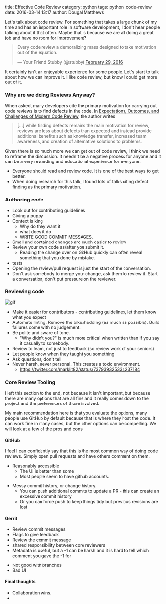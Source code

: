title: Effective Code Review
category: python
tags: python, code-review
date: 2016-03-14 13:17
author: Dougal Matthews

Let's talk about code review. For something that takes a large chunk of my time and has an important role in software development, I don't hear people talking about it that often. Maybe that is because we are all doing a great job and have no room for improvement?

<blockquote class="twitter-tweet" data-dnt="true" data-lang="en" data-conversation="none" data-align="center">
    <p lang="en" dir="ltr">
        Every code review a demoralizing mass designed to take motivation out of the equation.
    </p>
    &mdash; Your Friend Stubby (@stubby)
    <a href="https://twitter.com/stubby/status/704449073529618434">
        February 29, 2016
    </a>
</blockquote>
<script async src="//platform.twitter.com/widgets.js" charset="utf-8"></script>

It certainly isn't an enjoyable experience for some people. Let's start to talk about how we can improve it. I like code review, but know I could get more out of it.


### Why are we doing Reviews Anyway?

When asked, many developers cite the primary motivation for carrying out code reviews is to find defects in the code. In [Expectations, Outcomes, and Challenges of Modern Code Review][eoacomcr], the author writes

> [...] while finding defects remains the main motivation for review, reviews are less about defects than expected and instead provide additional benefits such as knowledge transfer, increased team awareness, and creation of alternative solutions to problems.

Given there is so much more we can get out of code review, I think we need to
reframe the discussion. It needn't be a negative process for anyone and it can be a very rewarding and educational experience for everyone.

- Everyone should read and review code. It is one of the best ways to get better.
- When doing research for this talk, I found lots of talks citing defect finding as the primary motivation.



### Authoring code

- Look out for contributing guidelines
- Giving a puppy
- Context is king
  - Why do they want it
  - what does it do
  - WRITE GOOD COMMIT MESSAGES.
- Small and contained changes are much easier to review
- Review your own code as/after you submit it.
  - Reading the change over on GitHub quickly can often reveal something that you done by mistake.
- tests
- Opening the review/pull request is just the start of the conversation.
- Don't ask somebody to merge your change, ask them to review it. Start a conversation, don't put pressure on the reviewer.


### Reviewing code

![gif](http://i.imgur.com/gGwno33.gif)

- Make it easier for contributors - contributing guidelines, let them know what you expect
- Automate linting. Remove the bikeshedding (as much as possible). Build failures come with no judgement.
- Be polite and aware of tone.
  - "Why didn't you?" is much more critical when written than if you say it casually to somebody.
- Review to learn, not just to feedback (so review work of your seniors)
- Let people know when they taught you something
- Ask questions, don't tell
- Never harsh, never personal. This creates a toxic environment.
  - https://twitter.com/marklit82/status/737939325334237184

### Core Review Tooling

I left this section to the end, not because it isn't important, but because there are many options that are all fine and it really comes down to the project and the preferences of those involved.

My main recommendation here is that you evaluate the options, many people use GitHub by default because that is where they host the code. It can work fine in many cases, but the other options can be compelling. We will look at a few of the pros and cons.

#### GitHub

I feel I can confidently say that this is the most common way of doing code reviews. Simply open pull requests and have others comment on them.

+ Reasonably accessible
  - The UI is better than some
  - Most people seem to have github accounts.
- Messy commit history, or change history.
  - You can push additional commits to update a PR - this can create an excessive commit history
  - Or you can force push to keep things tidy but previous revisions are lost


#### Gerrit

+ Review commit messages
+ Flags to give feedback
+ Review the commit message
+ shared responsibility between core reviewers
+ Metadata is useful, but a -1 can be harsh and it is hard to tell which comment you gave the -1 for
- Not good with branches
- Bad UI


#### Final thoughts

- Collaboration wins.
-


[eoacomcr]: http://research.microsoft.com/apps/pubs/default.aspx?id=180283

